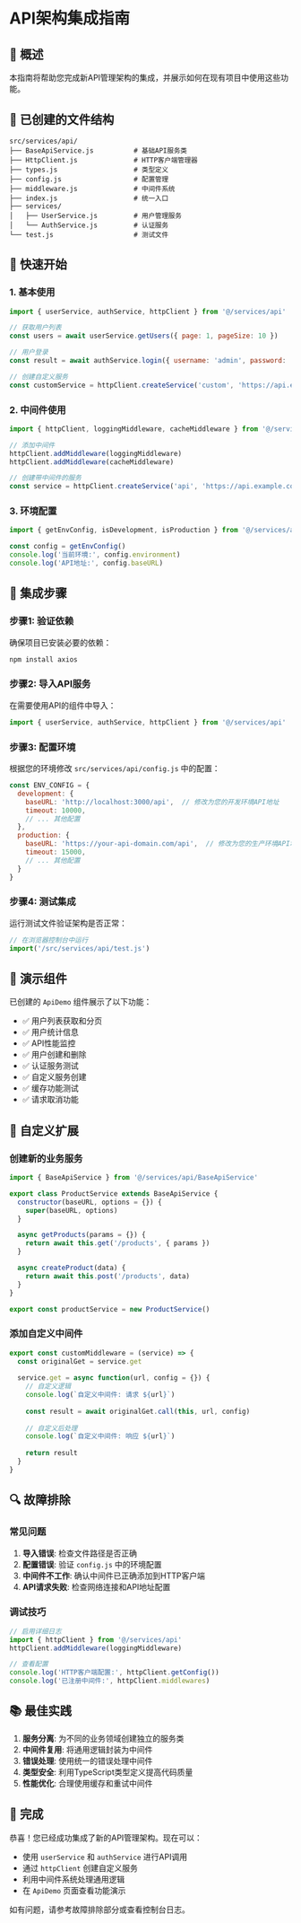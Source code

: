 # API架构集成指南

## 🎯 概述

本指南将帮助您完成新API管理架构的集成，并展示如何在现有项目中使用这些功能。

## 📁 已创建的文件结构

```
src/services/api/
├── BaseApiService.js          # 基础API服务类
├── HttpClient.js              # HTTP客户端管理器
├── types.js                   # 类型定义
├── config.js                  # 配置管理
├── middleware.js              # 中间件系统
├── index.js                   # 统一入口
├── services/
│   ├── UserService.js         # 用户管理服务
│   └── AuthService.js         # 认证服务
└── test.js                    # 测试文件
```

## 🚀 快速开始

### 1. 基本使用

```javascript
import { userService, authService, httpClient } from '@/services/api'

// 获取用户列表
const users = await userService.getUsers({ page: 1, pageSize: 10 })

// 用户登录
const result = await authService.login({ username: 'admin', password: '123456' })

// 创建自定义服务
const customService = httpClient.createService('custom', 'https://api.example.com')
```

### 2. 中间件使用

```javascript
import { httpClient, loggingMiddleware, cacheMiddleware } from '@/services/api'

// 添加中间件
httpClient.addMiddleware(loggingMiddleware)
httpClient.addMiddleware(cacheMiddleware)

// 创建带中间件的服务
const service = httpClient.createService('api', 'https://api.example.com')
```

### 3. 环境配置

```javascript
import { getEnvConfig, isDevelopment, isProduction } from '@/services/api'

const config = getEnvConfig()
console.log('当前环境:', config.environment)
console.log('API地址:', config.baseURL)
```

## 🔧 集成步骤

### 步骤1: 验证依赖

确保项目已安装必要的依赖：

```bash
npm install axios
```

### 步骤2: 导入API服务

在需要使用API的组件中导入：

```javascript
import { userService, authService, httpClient } from '@/services/api'
```

### 步骤3: 配置环境

根据您的环境修改 `src/services/api/config.js` 中的配置：

```javascript
const ENV_CONFIG = {
  development: {
    baseURL: 'http://localhost:3000/api',  // 修改为您的开发环境API地址
    timeout: 10000,
    // ... 其他配置
  },
  production: {
    baseURL: 'https://your-api-domain.com/api',  // 修改为您的生产环境API地址
    timeout: 15000,
    // ... 其他配置
  }
}
```

### 步骤4: 测试集成

运行测试文件验证架构是否正常：

```javascript
// 在浏览器控制台中运行
import('/src/services/api/test.js')
```

## 📱 演示组件

已创建的 `ApiDemo` 组件展示了以下功能：

- ✅ 用户列表获取和分页
- ✅ 用户统计信息
- ✅ API性能监控
- ✅ 用户创建和删除
- ✅ 认证服务测试
- ✅ 自定义服务创建
- ✅ 缓存功能测试
- ✅ 请求取消功能

## 🎨 自定义扩展

### 创建新的业务服务

```javascript
import { BaseApiService } from '@/services/api/BaseApiService'

export class ProductService extends BaseApiService {
  constructor(baseURL, options = {}) {
    super(baseURL, options)
  }

  async getProducts(params = {}) {
    return await this.get('/products', { params })
  }

  async createProduct(data) {
    return await this.post('/products', data)
  }
}

export const productService = new ProductService()
```

### 添加自定义中间件

```javascript
export const customMiddleware = (service) => {
  const originalGet = service.get
  
  service.get = async function(url, config = {}) {
    // 自定义逻辑
    console.log(`自定义中间件: 请求 ${url}`)
    
    const result = await originalGet.call(this, url, config)
    
    // 自定义后处理
    console.log(`自定义中间件: 响应 ${url}`)
    
    return result
  }
}
```

## 🔍 故障排除

### 常见问题

1. **导入错误**: 检查文件路径是否正确
2. **配置错误**: 验证 `config.js` 中的环境配置
3. **中间件不工作**: 确认中间件已正确添加到HTTP客户端
4. **API请求失败**: 检查网络连接和API地址配置

### 调试技巧

```javascript
// 启用详细日志
import { httpClient } from '@/services/api'
httpClient.addMiddleware(loggingMiddleware)

// 查看配置
console.log('HTTP客户端配置:', httpClient.getConfig())
console.log('已注册中间件:', httpClient.middlewares)
```

## 📚 最佳实践

1. **服务分离**: 为不同的业务领域创建独立的服务类
2. **中间件复用**: 将通用逻辑封装为中间件
3. **错误处理**: 使用统一的错误处理中间件
4. **类型安全**: 利用TypeScript类型定义提高代码质量
5. **性能优化**: 合理使用缓存和重试中间件

## 🎉 完成

恭喜！您已经成功集成了新的API管理架构。现在可以：

- 使用 `userService` 和 `authService` 进行API调用
- 通过 `httpClient` 创建自定义服务
- 利用中间件系统处理通用逻辑
- 在 `ApiDemo` 页面查看功能演示

如有问题，请参考故障排除部分或查看控制台日志。
